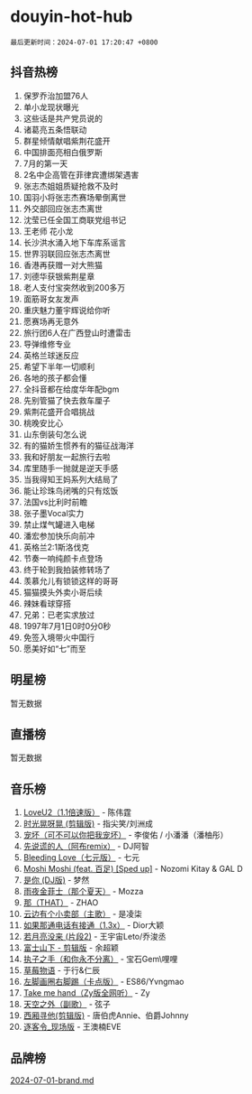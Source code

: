 # douyin-hot-hub

`最后更新时间：2024-07-01 17:20:47 +0800`

## 抖音热榜

1. 保罗乔治加盟76人
1. 单小龙现状曝光
1. 这些话是共产党员说的
1. 诸葛亮五条悟联动
1. 群星倾情献唱紫荆花盛开
1. 中国排面亮相白俄罗斯
1. 7月的第一天
1. 2名中企高管在菲律宾遭绑架遇害
1. 张志杰姐姐质疑抢救不及时
1. 国羽小将张志杰赛场晕倒离世
1. 外交部回应张志杰离世
1. 沈莹已任全国工商联党组书记
1. 王老师 花小龙
1. 长沙洪水涌入地下车库系谣言
1. 世界羽联回应张志杰离世
1. 香港再获赠一对大熊猫
1. 刘德华获银紫荆星章
1. 老人支付宝突然收到200多万
1. 面筋哥女友发声
1. 重庆魅力董宇辉说给你听
1. 愿赛场再无意外
1. 旅行团6人在广西登山时遭雷击
1. 导弹维修专业
1. 英格兰球迷反应
1. 希望下半年一切顺利
1. 各地的孩子都会懂
1. 全抖音都在给度华年配bgm
1. 先别管猫了快去救车厘子
1. 紫荆花盛开合唱挑战
1. 桃晚安比心
1. 山东倒装句怎么说
1. 有的猫娇生惯养有的猫征战海洋
1. 我和好朋友一起旅行去啦
1. 库里随手一抛就是逆天手感
1. 当我得知王妈系列大结局了
1. 能让珍珠鸟闭嘴的只有炫饭
1. 法国vs比利时前瞻
1. 张子墨Vocal实力
1. 禁止煤气罐进入电梯
1. 潘宏参加快乐向前冲
1. 英格兰2:1斯洛伐克
1. 节奏一响纯颜卡点登场
1. 终于轮到我拍装修转场了
1. 羡慕允儿有锁锁这样的哥哥
1. 猫猫摸头外卖小哥后续
1. 辣妹看球穿搭
1. 兄弟：已老实求放过
1. 1997年7月1日0时0分0秒
1. 免签入境带火中国行
1. 愿美好如“七”而至

## 明星榜

暂无数据

## 直播榜

暂无数据

## 音乐榜

1. [LoveU2（1.1倍速版）](https://sf5-hl-cdn-tos.douyinstatic.com/obj/tos-cn-ve-2774/oQMeDffLaEmgMwgCOEMAFCI6INzoFPgWdD0rsa) - 陈伟霆
1. [时光晃呀晃 (剪辑版)](https://sf5-hl-cdn-tos.douyinstatic.com/obj/tos-cn-ve-2774/o8ACeQem3gwI1x3GIYGAfKG0LJebKFRJDwRwyW) - 指尖笑/刘洲成
1. [宠坏（可不可以你把我宠坏）](https://sf3-cdn-tos.douyinstatic.com/obj/tos-cn-ve-2774/ocWI8ft2gd0rAfXKzvKGeMQM6fVLTLfA8UJzwl) - 李俊佑 / 小潘潘（潘柚彤）
1. [先说谎的人（阿布remix）](https://sf5-hl-cdn-tos.douyinstatic.com/obj/tos-cn-ve-2774/owQtOFmAzBgxBKDOYfeCTQTgE9cDORrOQqmCZy) - DJ阿智
1. [Bleeding Love（七元版）](https://sf3-cdn-tos.douyinstatic.com/obj/tos-cn-ve-2774/oEgC9eZFHQ1MfSRnrfkzFp8AayDWqAQMABBgUs) - 七元
1. [Moshi Moshi (feat. 百足) [Sped up]](https://sf3-cdn-tos.douyinstatic.com/obj/tos-cn-ve-2774/ocCPFQcXJLeroaIdQLIGAoeeYM3OAUYGDguHXz) - Nozomi Kitay & GAL D
1. [是你 (DJ版)](https://sf3-cdn-tos.douyinstatic.com/obj/tos-cn-ve-2774/1ec766e572b34c42853ce6315d426850) - 梦然
1. [雨夜金菲士（那个夏天）](https://sf5-hl-cdn-tos.douyinstatic.com/obj/tos-cn-ve-2774/osPmPLDWQBBE2Z6bftCgYwkFaF4pEYEneXaZQs) - Mozza
1. [那（THAT）](https://sf5-hl-cdn-tos.douyinstatic.com/obj/tos-cn-ve-2774/oIIWGeBZCnlGx9tl0gFlCfwlQbj7QWAD8HYAGg) - ZHAO
1. [云边有个小卖部（主歌）](https://sf5-hl-cdn-tos.douyinstatic.com/obj/tos-cn-ve-2774/okvgzOZylLA4WYUHkAhpy5DrCiqAmBjiMIkJp) - 是凌柒
1. [如果那通电话有接通（1.3x）](https://sf5-hl-cdn-tos.douyinstatic.com/obj/tos-cn-ve-2774/ocJeJKhUhAJG8EYZiEFfGFAPkD3beMQ5mwDv1e) - Dior大颖
1. [若月亮没来 (片段2)](https://sf5-hl-cdn-tos.douyinstatic.com/obj/tos-cn-ve-2774/ocQavLLjkCOeDxGyYeIMGgNAIwJ0QXE1Ve3Fzv) - 王宇宙Leto/乔浚丞
1. [富士山下 - 剪辑版](https://sf5-hl-cdn-tos.douyinstatic.com/obj/tos-cn-ve-2774/o4QGmeUZhQXvtC5BDkogeQni8WbdCBUJEYI12v) - 余超颖
1. [执子之手（和你永不分离）](https://sf5-hl-cdn-tos.douyinstatic.com/obj/tos-cn-ve-2774/oU4mUWISThYfqtA61VOl8PAQGeK2LGGQfFCZfY) - 宝石Gem\哩哩
1. [草莓物语](https://sf5-hl-cdn-tos.douyinstatic.com/obj/tos-cn-ve-2774/okynhJ7jEAIIZBfsLgYMEI8QC3WbQNN66RKzhT) - 于行&仁辰
1. [左脚画圈右脚踢（卡点版）](https://sf5-hl-cdn-tos.douyinstatic.com/obj/tos-cn-ve-2774/oAoAIr8BJv8B7W4CEBMsaSfDWrAiF4izwIDMJg) - ES86/Yvngmao
1. [Take me hand（Zy版全网听）](https://sf5-hl-cdn-tos.douyinstatic.com/obj/tos-cn-ve-2774/owyUoUuVpA1I7BiszAYMSqbGseWQw8P7Ea2BiR) - Zy
1. [天空之外（副歌）](https://sf5-hl-cdn-tos.douyinstatic.com/obj/tos-cn-ve-2774/oAYn0BTp8jS8iSyZSHMUWAikyvAWI1c7aiJTr) - 弦子
1. [西厢寻他(剪辑版)](https://sf5-hl-cdn-tos.douyinstatic.com/obj/tos-cn-ve-2774/oUsAVfAQKlRNxEv5qxvIB8o5qmIWUcXbzJKJhw) - 唐伯虎Annie、伯爵Johnny
1. [逐客令_现场版](https://sf5-hl-cdn-tos.douyinstatic.com/obj/tos-cn-ve-2774/okjvqFftEMAIgLPvI8f4MT5CZVyxmDQdBOwjBv) - 王澳楠EVE

## 品牌榜

[2024-07-01-brand.md](2024-07-01-brand.md)
